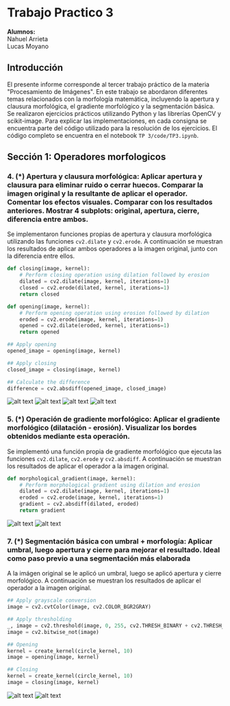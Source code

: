 # Trabajo Practico 3
**Alumnos:**  
Nahuel Arrieta  
Lucas Moyano

## Introducción
El presente informe corresponde al tercer trabajo práctico de la materia "Procesamiento de Imágenes". En este trabajo se abordaron diferentes temas relacionados con la morfología matemática, incluyendo la apertura y clausura morfológica, el gradiente morfológico y la segmentación básica. Se realizaron ejercicios prácticos utilizando Python y las librerías OpenCV y scikit-image.
Para explicar las implementaciones, en cada consigna se encuentra parte del código utilizado para la resolución de los ejercicios. El código completo se encuentra en el notebook `TP 3/code/TP3.ipynb`.

## Sección 1: Operadores morfologicos

### 4. (*) Apertura y clausura morfológica: Aplicar apertura y clausura para eliminar ruido o cerrar huecos. Comparar la imagen original y la resultante de aplicar el operador. Comentar los efectos visuales. Comparar con los resultados anteriores. Mostrar 4 subplots: original, apertura, cierre, diferencia entre ambos.

Se implementaron funciones propias de apertura y clausura morfológica utilizando las funciones `cv2.dilate` y `cv2.erode`. A continuación se muestran los resultados de aplicar ambos operadores a la imagen original, junto con la diferencia entre ellos.

```python
def closing(image, kernel):
    # Perform closing operation using dilation followed by erosion
    dilated = cv2.dilate(image, kernel, iterations=1)
    closed = cv2.erode(dilated, kernel, iterations=1)
    return closed
```

```python
def opening(image, kernel):
    # Perform opening operation using erosion followed by dilation
    eroded = cv2.erode(image, kernel, iterations=1)
    opened = cv2.dilate(eroded, kernel, iterations=1)
    return opened
```

```python
## Apply opening
opened_image = opening(image, kernel)

## Apply closing
closed_image = closing(image, kernel)

## Calculate the difference
difference = cv2.absdiff(opened_image, closed_image)
```

![alt text](images/binary-road.png)
![alt text](images/binary-road-opened.png)
![alt text](images/binary-road-closed.png)
![alt text](images/binary-road-diff.png)

### 5. (*) Operación de gradiente morfológico: Aplicar el gradiente morfológico (dilatación - erosión). Visualizar los bordes obtenidos mediante esta operación.
Se implementó una función propia de gradiente morfológico que ejecuta las funciones `cv2.dilate`, `cv2.erode` y `cv2.absdiff`. A continuación se muestran los resultados de aplicar el operador a la imagen original.

```python
def morphological_gradient(image, kernel):
    # Perform morphological gradient using dilation and erosion
    dilated = cv2.dilate(image, kernel, iterations=1)
    eroded = cv2.erode(image, kernel, iterations=1)
    gradient = cv2.absdiff(dilated, eroded)
    return gradient
```

![alt text](images/binary-text.png)
![alt text](images/binary-text-diff.png)

### 7. (*) Segmentación básica con umbral + morfología: Aplicar umbral, luego apertura y cierre para mejorar el resultado. Ideal como paso previo a una segmentación más elaborada
A la imágen original se le aplicó un umbral, luego se aplicó apertura y cierre morfológico. A continuación se muestran los resultados de aplicar el operador a la imagen original.

```python
## Apply grayscale conversion
image = cv2.cvtColor(image, cv2.COLOR_BGR2GRAY)

## Apply thresholding
_, image = cv2.threshold(image, 0, 255, cv2.THRESH_BINARY + cv2.THRESH_OTSU)
image = cv2.bitwise_not(image)

## Opening
kernel = create_kernel(circle_kernel, 10)
image = opening(image, kernel)

## Closing
kernel = create_kernel(circle_kernel, 10)
image = closing(image, kernel)
```

![alt text](images/coins.png)
![alt text](images/coins-binary.png)